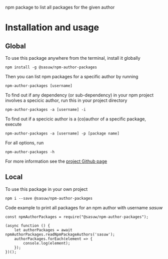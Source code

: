 npm package to list all packages for the given author

# Installation and usage

## Global

To use this package anywhere from the terminal, install it globally

    npm install -g @sasuw/npm-author-packages

Then you can list npm packages for a specific author by running

    npm-author-packages [username]

To find out if any dependency (or sub-dependency) in your npm project involves a specicic author, run this in your project directory

    npm-author-packages -a [username] -i

To find out if a specicic author is a (co)author of a specific package, execute

    npm-author-packages -a [username] -p [package name]

For all options, run

    npm-author-packages -h

For more information see the [project Github page](https://github.com/sasuw/npm-author-packages)

## Local

To use this package in your own project

    npm i --save @sasuw/npm-author-packages

Code example to print all packages for an npm author with username *sasuw*

    const npmAuthorPackages = require("@sasuw/npm-author-packages");

    (async function () {
        let authorPackages = await npmAuthorPackages.readNpmPackageAuthors('sasuw');
        authorPackages.forEach(element => {
            console.log(element);
        });
    })();